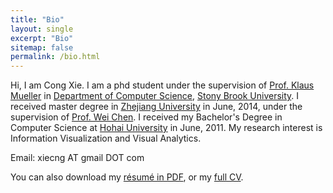 ```yaml
---
title: "Bio"
layout: single
excerpt: "Bio"
sitemap: false
permalink: /bio.html
---
```

Hi, I am Cong Xie. I am a phd student under the supervision of [Prof. Klaus Mueller](http://www3.cs.stonybrook.edu/~mueller/) in [Department of Computer Science](http://www.cs.stonybrook.edu/), [Stony Brook University](http://www.stonybrook.edu/).
I received master degree in [Zhejiang University](http://www.zju.edu.cn/) in June, 2014, under the supervision of [Prof. Wei Chen](http://www.cad.zju.edu.cn/home/chenwei/). I received my Bachelor's Degree in Computer Science at [Hohai University](http://en.hhu.edu.cn/) in June, 2011.
My research interest is Information Visualization and Visual Analytics.

Email: xiecng AT gmail DOT com
            
You can also download my [résumé in PDF](https://), or my [full CV](https://).
